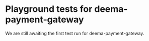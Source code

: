 # Playground tests for deema-payment-gateway
We are still awaiting the first test run for deema-payment-gateway.
